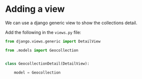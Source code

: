 # Adding a view

We can use a django generic view to show the collections detail.

Add the following in the `views.py` file:

```python
from django.views.generic import DetailView

from .models import Geocollection


class GeocollectionDetail(DetailView):

    model = Geocollection
```
